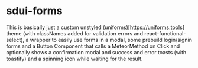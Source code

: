 # sdui-forms

This is basically just a custom unstyled (uniforms)[https://uniforms.tools] theme (with classNames added for validation errors and react-functional-select), a wrapper to
easily use forms in a modal, some prebuild login/signin forms and a Button Component
that calls a MeteorMethod on Click and optionally shows a confirmation modal and
success and error toasts (with toastify) and a spinning icon while waiting for the result.
